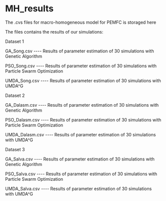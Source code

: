 # MH_results
The .cvs files for macro-homogeneous model for PEMFC is storaged here


The files contains the results of our simulations:

Dataset 1

GA_Song.csv     ---- Results of parameter estimation of 30 simulations with Genetic Algorithm

PSO_Song.csv    ---- Results of parameter estimation of 30 simulations with Particle Swarm Optimization

UMDA_Song.csv   ---- Results of parameter estimation of 30 simulations with UMDA^G

Dataset 2

GA_Dalasm.csv     ---- Results of parameter estimation of 30 simulations with Genetic Algorithm

PSO_Dalasm.csv    ---- Results of parameter estimation of 30 simulations with Particle Swarm Optimization

UMDA_Dalasm.csv   ---- Results of parameter estimation of 30 simulations with UMDA^G

Dataset 3

GA_Salva.csv     ---- Results of parameter estimation of 30 simulations with Genetic Algorithm

PSO_Salva.csv    ---- Results of parameter estimation of 30 simulations with Particle Swarm Optimization

UMDA_Salva.csv   ---- Results of parameter estimation of 30 simulations with UMDA^G
